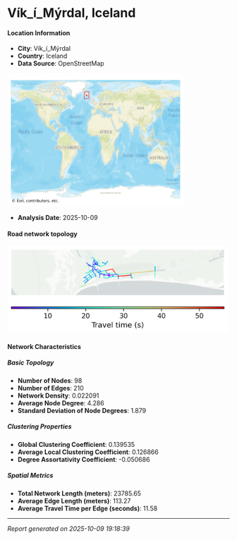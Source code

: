 # Vík_í_Mýrdal, Iceland

#### Location Information

- **City**: Vík_í_Mýrdal
- **Country**: Iceland
- **Data Source**: OpenStreetMap
<img src="Vík_í_Mýrdal_location.png" alt="Vík_í_Mýrdal Location Map" width="400" />

- **Analysis Date**: 2025-10-09

#### Road network topology

<img src="Vík_í_Mýrdal_network_map.png" alt="Vík_í_Mýrdal Road Network Map" width="500"/>

#### Network Characteristics

##### Basic Topology

- **Number of Nodes**: 98
- **Number of Edges**: 210
- **Network Density**: 0.022091
- **Average Node Degree**: 4.286
- **Standard Deviation of Node Degrees**: 1.879

##### Clustering Properties

- **Global Clustering Coefficient**: 0.139535
- **Average Local Clustering Coefficient**: 0.126866
- **Degree Assortativity Coefficient**: -0.050686

##### Spatial Metrics

- **Total Network Length (meters)**: 23785.65
- **Average Edge Length (meters)**: 113.27
- **Average Travel Time per Edge (seconds)**: 11.58

---
*Report generated on 2025-10-09 19:18:39*
